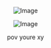 <div align="center">

![Image](https://github.com/user-attachments/assets/4ea69f8e-079b-4de0-814a-9e54c8ca5e6d)

![Image](https://github.com/user-attachments/assets/a61c8bca-d417-433a-bc00-e1930a6b6f6f)

pov youre xy

<!---
yurivampire/yurivampire is a ✨ special ✨ repository because its `README.md` (this file) appears on your GitHub profile.
You can click the Preview link to take a look at your changes.
--->

